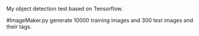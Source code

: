 My object detection test based on Tensorflow.

#ImageMaker.py generate 10000 training images and 300 test images and their tags.

